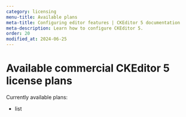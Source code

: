 ```yaml
---
category: licensing
menu-title: Available plans
meta-title: Configuring editor features | CKEditor 5 documentation
meta-description: Learn how to configure CKEditor 5.
order: 20
modified_at: 2024-06-25
---
```


# Available commercial CKEditor&nbsp;5 license plans

Currently available plans:

* list

